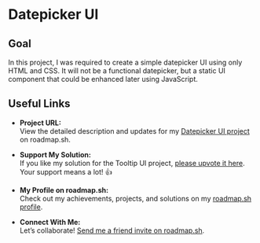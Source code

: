 # Datepicker UI
## Goal 
In this project, I was required to create a simple datepicker UI using only HTML and CSS. It will not be a functional datepicker, but a static UI component that could be enhanced later using JavaScript.


## Useful Links

- **Project URL:**  
  View the detailed description and updates for my [Datepicker UI project](https://roadmap.sh/projects/datepicker-ui) on roadmap.sh.

- **Support My Solution:**  
  If you like my solution for the Tooltip UI project, [please upvote it here](https://roadmap.sh/projects/tooltip-ui/solutions?u=6771443070129741a8ecdc00). Your support means a lot! 👍

- **My Profile on roadmap.sh:**  
  Check out my achievements, projects, and solutions on my [roadmap.sh profile](https://roadmap.sh/u/huzaifaakhtar).

- **Connect With Me:**  
  Let’s collaborate! [Send me a friend invite on roadmap.sh](https://roadmap.sh/befriend?u=6771443070129741a8ecdc00).
